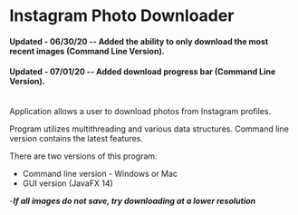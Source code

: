 # Instagram Photo Downloader


#### Updated -  06/30/20 -- Added the ability to only download the most recent images (Command Line Version).   
#### Updated -  07/01/20 -- Added download progress bar (Command Line Version). 
<br>   
Application allows a user to download photos from Instagram profiles. 

Program utilizes multithreading and various data structures. 
Command line version contains the latest features. 

There are two versions of this program: 
- Command line version - Windows or Mac
- GUI version (JavaFX 14)



-***If all images do not save, try downloading at a lower resolution***  
 
 
